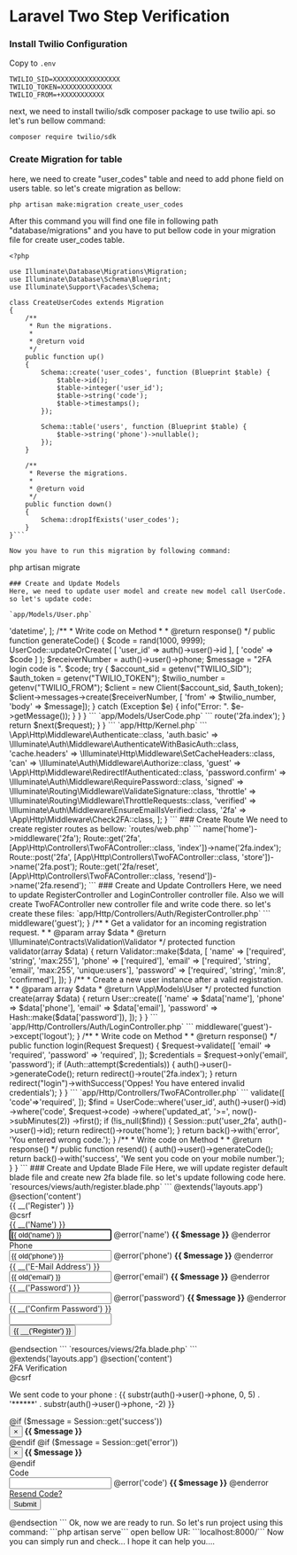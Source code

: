 # Laravel Two Step Verification

### Install Twilio Configuration
Copy to `.env`
```
TWILIO_SID=XXXXXXXXXXXXXXXXX
TWILIO_TOKEN=XXXXXXXXXXXXX
TWILIO_FROM=+XXXXXXXXXXX
```
next, we need to install twilio/sdk composer package to use twilio api. so let's run bellow command:
```
composer require twilio/sdk
```
### Create Migration for table
here, we need to create "user_codes" table and need to add phone field on users table. so let's create migration as bellow:
```
php artisan make:migration create_user_codes
```
After this command you will find one file in following path "database/migrations" and you have to put bellow code in your migration file for create user_codes table.
```
<?php
  
use Illuminate\Database\Migrations\Migration;
use Illuminate\Database\Schema\Blueprint;
use Illuminate\Support\Facades\Schema;
  
class CreateUserCodes extends Migration
{
    /**
     * Run the migrations.
     *
     * @return void
     */
    public function up()
    {
        Schema::create('user_codes', function (Blueprint $table) {
            $table->id();
            $table->integer('user_id');
            $table->string('code');
            $table->timestamps();
        });
  
        Schema::table('users', function (Blueprint $table) {
            $table->string('phone')->nullable();
        });
    }
  
    /**
     * Reverse the migrations.
     *
     * @return void
     */
    public function down()
    {
        Schema::dropIfExists('user_codes');
    }
}```

Now you have to run this migration by following command:
```
php artisan migrate
```
### Create and Update Models
Here, we need to update user model and create new model call UserCode. so let's update code:

`app/Models/User.php`
```
<?php
  
namespace App\Models;
  
use Illuminate\Contracts\Auth\MustVerifyEmail;
use Illuminate\Database\Eloquent\Factories\HasFactory;
use Illuminate\Foundation\Auth\User as Authenticatable;
use Illuminate\Notifications\Notifiable;
use Laravel\Sanctum\HasApiTokens;
use Exception;
use Twilio\Rest\Client;
  
class User extends Authenticatable
{
    use HasApiTokens, HasFactory, Notifiable;
  
    /**
     * The attributes that are mass assignable.
     *
     * @var string[]
     */
    protected $fillable = [
        'name',
        'email',
        'password',
        'phone'
    ];
  
    /**
     * The attributes that should be hidden for serialization.
     *
     * @var array
     */
    protected $hidden = [
        'password',
        'remember_token',
    ];
  
    /**
     * The attributes that should be cast.
     *
     * @var array
     */
    protected $casts = [
        'email_verified_at' => 'datetime',
    ];
  
    /**
     * Write code on Method
     *
     * @return response()
     */
    public function generateCode()
    {
        $code = rand(1000, 9999);
  
        UserCode::updateOrCreate(
            [ 'user_id' => auth()->user()->id ],
            [ 'code' => $code ]
        );
  
        $receiverNumber = auth()->user()->phone;
        $message = "2FA login code is ". $code;
    
        try {
   
            $account_sid = getenv("TWILIO_SID");
            $auth_token = getenv("TWILIO_TOKEN");
            $twilio_number = getenv("TWILIO_FROM");
    
            $client = new Client($account_sid, $auth_token);
            $client->messages->create($receiverNumber, [
                'from' => $twilio_number, 
                'body' => $message]);
    
        } catch (Exception $e) {
            info("Error: ". $e->getMessage());
        }
    }
}
```
`app/Models/UserCode.php`
```
<?php
  
namespace App\Models;
  
use Illuminate\Database\Eloquent\Factories\HasFactory;
use Illuminate\Database\Eloquent\Model;
  
class UserCode extends Model
{
    use HasFactory;
  
    public $table = "user_codes";
  
    protected $fillable = [
        'user_id',
        'code',
    ];
}
```
### Create Auth Scaffold
Here, we will use laravel ui package and create auth scaffold with bootstrap framework. let's follow bellow command:
```
composer require laravel/ui
```
now let's run command for creating auth scaffold:
```
php artisan ui bootstrap --auth
```
### Create Middleware
In this step, we will create new middleware for check user has 2fa or not. so let's create new middleware with following command and code:
```
php artisan make:middleware Check2FA
```
`app/Http/Middleware/Check2FA.php`
```
<?php
  
namespace App\Http\Middleware;
  
use Closure;
use Illuminate\Http\Request;
use Session;
  
class Check2FA
{
    /**
     * Handle an incoming request.
     *
     * @param  \Illuminate\Http\Request  $request
     * @param  \Closure  $next
     * @return mixed
     */
    public function handle(Request $request, Closure $next)
    {
        if (!Session::has('user_2fa')) {
            return redirect()->route('2fa.index');
        }
  
        return $next($request);
    }
}
```
`app/Http/Kernel.php`
```
<?php
  
namespace App\Http;
 
use Illuminate\Foundation\Http\Kernel as HttpKernel;
  
class Kernel extends HttpKernel
{
    ...
    ...
    ...
  
    protected $routeMiddleware = [
        'auth' => \App\Http\Middleware\Authenticate::class,
        'auth.basic' => \Illuminate\Auth\Middleware\AuthenticateWithBasicAuth::class,
        'cache.headers' => \Illuminate\Http\Middleware\SetCacheHeaders::class,
        'can' => \Illuminate\Auth\Middleware\Authorize::class,
        'guest' => \App\Http\Middleware\RedirectIfAuthenticated::class,
        'password.confirm' => \Illuminate\Auth\Middleware\RequirePassword::class,
        'signed' => \Illuminate\Routing\Middleware\ValidateSignature::class,
        'throttle' => \Illuminate\Routing\Middleware\ThrottleRequests::class,
        'verified' => \Illuminate\Auth\Middleware\EnsureEmailIsVerified::class,
        '2fa' => \App\Http\Middleware\Check2FA::class,
    ];
}
```
### Create Route
We need to create register routes as bellow:

`routes/web.php`
```
<?php
  
use Illuminate\Support\Facades\Route;
  
/*
|--------------------------------------------------------------------------
| Web Routes
|--------------------------------------------------------------------------
|
| Here is where you can register web routes for your application. These
| routes are loaded by the RouteServiceProvider within a group which
| contains the "web" middleware group. Now create something great!
|
*/
  
Route::get('/', function () {
    return view('welcome');
});
  
Auth::routes();
  
Route::get('/home', [App\Http\Controllers\HomeController::class, 'index'])->name('home')->middleware('2fa');
  
Route::get('2fa', [App\Http\Controllers\TwoFAController::class, 'index'])->name('2fa.index');
Route::post('2fa', [App\Http\Controllers\TwoFAController::class, 'store'])->name('2fa.post');
Route::get('2fa/reset', [App\Http\Controllers\TwoFAController::class, 'resend'])->name('2fa.resend');
```
### Create and Update Controllers
Here, we need to update RegisterController and LoginController controller file.

Also we will create TwoFAController new controller file and write code there. so let's create these files:

`app/Http/Controllers/Auth/RegisterController.php`
```
<?php
  
namespace App\Http\Controllers\Auth;
  
use App\Http\Controllers\Controller;
use App\Providers\RouteServiceProvider;
use App\Models\User;
use Illuminate\Foundation\Auth\RegistersUsers;
use Illuminate\Support\Facades\Hash;
use Illuminate\Support\Facades\Validator;
  
class RegisterController extends Controller
{
    /*
    |--------------------------------------------------------------------------
    | Register Controller
    |--------------------------------------------------------------------------
    |
    | This controller handles the registration of new users as well as their
    | validation and creation. By default this controller uses a trait to
    | provide this functionality without requiring any additional code.
    |
    */
  
    use RegistersUsers;
  
    /**
     * Where to redirect users after registration.
     *
     * @var string
     */
    protected $redirectTo = RouteServiceProvider::HOME;
  
    /**
     * Create a new controller instance.
     *
     * @return void
     */
    public function __construct()
    {
        $this->middleware('guest');
    }
  
    /**
     * Get a validator for an incoming registration request.
     *
     * @param  array  $data
     * @return \Illuminate\Contracts\Validation\Validator
     */
    protected function validator(array $data)
    {
        return Validator::make($data, [
            'name' => ['required', 'string', 'max:255'],
            'phone' => ['required'],
            'email' => ['required', 'string', 'email', 'max:255', 'unique:users'],
            'password' => ['required', 'string', 'min:8', 'confirmed'],
        ]);
    }
 
    /**
     * Create a new user instance after a valid registration.
     *
     * @param  array  $data
     * @return \App\Models\User
     */
    protected function create(array $data)
    {
        return User::create([
            'name' => $data['name'],
            'phone' => $data['phone'],
            'email' => $data['email'],
            'password' => Hash::make($data['password']),
        ]);
    }
}
```

`app/Http/Controllers/Auth/LoginController.php`

```
<?php
   
namespace App\Http\Controllers\Auth;
  
use App\Http\Controllers\Controller;
use App\Providers\RouteServiceProvider;
use Illuminate\Foundation\Auth\AuthenticatesUsers;
use Illuminate\Http\Request;
use Auth;
use App\Models\UserCode;
  
class LoginController extends Controller
{
    /*
    |--------------------------------------------------------------------------
    | Login Controller
    |--------------------------------------------------------------------------
    |
    | This controller handles authenticating users for the application and
    | redirecting them to your home screen. The controller uses a trait
    | to conveniently provide its functionality to your applications.
    |
    */
  
    use AuthenticatesUsers;
  
    /** 
     * Where to redirect users after login.
     *
     * @var string
     */
    protected $redirectTo = RouteServiceProvider::HOME;
  
    /**
     * Create a new controller instance.
     *
     * @return void
     */
    public function __construct()
    {
        $this->middleware('guest')->except('logout');
    }
  
    /**
     * Write code on Method
     *
     * @return response()
     */
    public function login(Request $request)
    {
        $request->validate([
            'email' => 'required',
            'password' => 'required',
        ]);
     
        $credentials = $request->only('email', 'password');
        if (Auth::attempt($credentials)) {
  
            auth()->user()->generateCode();
  
            return redirect()->route('2fa.index');
        }
    
        return redirect("login")->withSuccess('Oppes! You have entered invalid credentials');
    }
}
```

`app/Http/Controllers/TwoFAController.php`

```
<?php
  
namespace App\Http\Controllers;
  
use Illuminate\Http\Request;
use Session;
use App\Models\UserCode;
  
class TwoFAController extends Controller
{
    /**
     * Write code on Method
     *
     * @return response()
     */
    public function index()
    {
        return view('2fa');
    }
  
    /**
     * Write code on Method
     *
     * @return response()
     */
    public function store(Request $request)
    {
        $request->validate([
            'code'=>'required',
        ]);
  
        $find = UserCode::where('user_id', auth()->user()->id)
                        ->where('code', $request->code)
                        ->where('updated_at', '>=', now()->subMinutes(2))
                        ->first();
  
        if (!is_null($find)) {
            Session::put('user_2fa', auth()->user()->id);
            return redirect()->route('home');
        }
  
        return back()->with('error', 'You entered wrong code.');
    }
    /**
     * Write code on Method
     *
     * @return response()
     */
    public function resend()
    {
        auth()->user()->generateCode();
  
        return back()->with('success', 'We sent you code on your mobile number.');
    }
}
```
### Create and Update Blade File

Here, we will update register default blade file and create new 2fa blade file. so let's update following code here.

`resources/views/auth/register.blade.php`

```
@extends('layouts.app')
  
@section('content')
<div class="container">
    <div class="row justify-content-center">
        <div class="col-md-8">
            <div class="card">
                <div class="card-header">{{ __('Register') }}</div>
  
                <div class="card-body">
                    <form method="POST" action="{{ route('register') }}">
                        @csrf
  
                        <div class="form-group row">
                            <label for="name" class="col-md-4 col-form-label text-md-right">{{ __('Name') }}</label>
  
                            <div class="col-md-6">
                                <input id="name" type="text" class="form-control @error('name') is-invalid @enderror" name="name" value="{{ old('name') }}" required autocomplete="name" autofocus>
  
                                @error('name')
                                    <span class="invalid-feedback" role="alert">
                                        <strong>{{ $message }}</strong>
                                    </span>
                                @enderror
                            </div>
                        </div>
  
                        <div class="form-group row">
                            <label for="name" class="col-md-4 col-form-label text-md-right">Phone</label>
  
                            <div class="col-md-6">
                                <input id="phone" type="text" class="form-control @error('phone') is-invalid @enderror" name="phone" value="{{ old('phone') }}" required autocomplete="phone" autofocus>
  
                                @error('phone')
                                    <span class="invalid-feedback" role="alert">
                                        <strong>{{ $message }}</strong>
                                    </span>
                                @enderror
                            </div>
                        </div>
  
                        <div class="form-group row">
                            <label for="email" class="col-md-4 col-form-label text-md-right">{{ __('E-Mail Address') }}</label>
  
                            <div class="col-md-6">
                                <input id="email" type="email" class="form-control @error('email') is-invalid @enderror" name="email" value="{{ old('email') }}" required autocomplete="email">
  
                                @error('email')
                                    <span class="invalid-feedback" role="alert">
                                        <strong>{{ $message }}</strong>
                                    </span>
                                @enderror
                            </div>
                        </div>
  
                        <div class="form-group row">
                            <label for="password" class="col-md-4 col-form-label text-md-right">{{ __('Password') }}</label>
  
                            <div class="col-md-6">
                                <input id="password" type="password" class="form-control @error('password') is-invalid @enderror" name="password" required autocomplete="new-password">
  
                                @error('password')
                                    <span class="invalid-feedback" role="alert">
                                        <strong>{{ $message }}</strong>
                                    </span>
                                @enderror
                            </div>
                        </div>
  
                        <div class="form-group row">
                            <label for="password-confirm" class="col-md-4 col-form-label text-md-right">{{ __('Confirm Password') }}</label>
  
                            <div class="col-md-6">
                                <input id="password-confirm" type="password" class="form-control" name="password_confirmation" required autocomplete="new-password">
                            </div>
                        </div>
  
                        <div class="form-group row mb-0">
                            <div class="col-md-6 offset-md-4">
                                <button type="submit" class="btn btn-primary">
                                    {{ __('Register') }}
                                </button>
                            </div>
                        </div>
                    </form>
                </div>
            </div>
        </div>
    </div>
</div>
@endsection
```

`resources/views/2fa.blade.php`

```
@extends('layouts.app')
  
@section('content')
<div class="container">
    <div class="row justify-content-center">
        <div class="col-md-8">
            <div class="card">
                <div class="card-header">2FA Verification</div>
  
                <div class="card-body">
                    <form method="POST" action="{{ route('2fa.post') }}">
                        @csrf
  
                        <p class="text-center">We sent code to your phone : {{ substr(auth()->user()->phone, 0, 5) . '******' . substr(auth()->user()->phone,  -2) }}</p>
  
                        @if ($message = Session::get('success'))
                            <div class="row">
                              <div class="col-md-12">
                                  <div class="alert alert-success alert-block">
                                    <button type="button" class="close" data-dismiss="alert">×</button> 
                                      <strong>{{ $message }}</strong>
                                  </div>
                              </div>
                            </div>
                        @endif
  
                        @if ($message = Session::get('error'))
                            <div class="row">
                              <div class="col-md-12">
                                  <div class="alert alert-danger alert-block">
                                    <button type="button" class="close" data-dismiss="alert">×</button> 
                                      <strong>{{ $message }}</strong>
                                  </div>
                              </div>
                            </div>
                        @endif
  
                        <div class="form-group row">
                            <label for="code" class="col-md-4 col-form-label text-md-right">Code</label>
  
                            <div class="col-md-6">
                                <input id="code" type="number" class="form-control @error('code') is-invalid @enderror" name="code" value="{{ old('code') }}" required autocomplete="code" autofocus>
  
                                @error('code')
                                    <span class="invalid-feedback" role="alert">
                                        <strong>{{ $message }}</strong>
                                    </span>
                                @enderror
                            </div>
                        </div>
  
                        <div class="form-group row mb-0">
                            <div class="col-md-8 offset-md-4">
                                <a class="btn btn-link" href="{{ route('2fa.resend') }}">Resend Code?</a>
                            </div>
                        </div>
  
                        <div class="form-group row mb-0">
                            <div class="col-md-8 offset-md-4">
                                <button type="submit" class="btn btn-primary">
                                    Submit
                                </button>
  
                            </div>
                        </div>
                    </form>
                </div>
            </div>
        </div>
    </div>
</div>
@endsection
```

Ok, now we are ready to run.

So let's run project using this command:

```php artisan serve```

open bellow UR:

```localhost:8000/```

Now you can simply run and check...

I hope it can help you....


